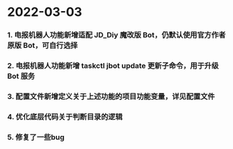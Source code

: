 # 2022-03-03

### 1. 电报机器人功能新增适配 JD_Diy 魔改版 Bot，仍默认使用官方作者原版 Bot，可自行选择
### 2. 电报机器人功能新增 taskctl jbot update 更新子命令，用于升级 Bot 服务
### 3. 配置文件新增定义关于上述功能的项目功能变量，详见配置文件
### 4. 优化底层代码关于判断目录的逻辑
### 5. 修复了一些bug
